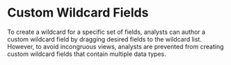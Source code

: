 # Custom Wildcard Fields

To create a wildcard for a specific set of fields, analysts can author a custom wildcard field by dragging desired fields to the wildcard list. However, to avoid incongruous views, analysts are prevented from creating custom wildcard fields that contain multiple data types.

